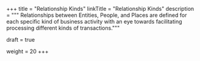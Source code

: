 +++
title = "Relationship Kinds"
linkTitle = "Relationship Kinds"
description = """
Relationships between Entities, People, and Places are defined for each specific kind of business
activity with an eye towards facilitating processing different kinds of transactions."""

draft = true

weight = 20
+++